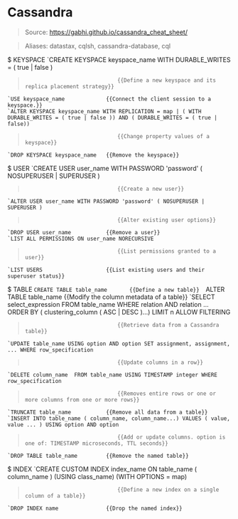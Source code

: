 # Cassandra

> Source: https://gabhi.github.io/cassandra_cheat_sheet/

> Aliases: datastax, cqlsh, cassandra-database, cql

$ KEYSPACE
    `CREATE KEYSPACE keyspace_name WITH DURABLE_WRITES = ( true | false )
>                                  {{Define a new keyspace and its replica placement strategy}} 
    `USE keyspace_name             {{Connect the client session to a keyspace.}} 
    `ALTER KEYSPACE keyspace_name WITH REPLICATION = map | ( WITH DURABLE_WRITES = ( true | false )) AND ( DURABLE_WRITES = ( true | false))
>                                  {{Change property values of a keyspace}} 
    `DROP KEYSPACE keyspace_name   {{Remove the keyspace}} 

$ USER
    `CREATE USER user_name WITH PASSWORD 'password' ( NOSUPERUSER | SUPERUSER )
>                                  {{Create a new user}} 
    `ALTER USER user_name WITH PASSWORD 'password' ( NOSUPERUSER | SUPERUSER )
>                                  {{Alter existing user options}} 
    `DROP USER user_name           {{Remove a user}} 
    `LIST ALL PERMISSIONS ON user_name NORECURSIVE
>                                  {{List permissions granted to a user}} 
    `LIST USERS                    {{List existing users and their superuser status}} 

$ TABLE
    `CREATE TABLE table_name       {{Define a new table}} 
    `ALTER TABLE table_name        {{Modify the column metadata of a table}} 
    `SELECT select_expression FROM table_name WHERE relation AND relation ... ORDER BY ( clustering_column ( ASC | DESC )...) LIMIT n ALLOW FILTERING
>                                  {{Retrieve data from a Cassandra table}} 
    `UPDATE table_name USING option AND option SET assignment, assignment, ... WHERE row_specification
>                                  {{Update columns in a row}} 
    `DELETE column_name  FROM table_name USING TIMESTAMP integer WHERE row_specification
>                                  {{Removes entire rows or one or more columns from one or more rows}} 
    `TRUNCATE table_name           {{Remove all data from a table}} 
    `INSERT INTO table_name ( column_name, column_name...) VALUES ( value, value ... ) USING option AND option
>                                  {{Add or update columns. option is one of: TIMESTAMP microseconds, TTL seconds}} 
    `DROP TABLE table_name         {{Remove the named table}} 

$ INDEX
    `CREATE CUSTOM INDEX index_name ON table_name ( column_name ) (USING class_name) (WITH OPTIONS = map)
>                                  {{Define a new index on a single column of a table}} 
    `DROP INDEX name               {{Drop the named index}} 


